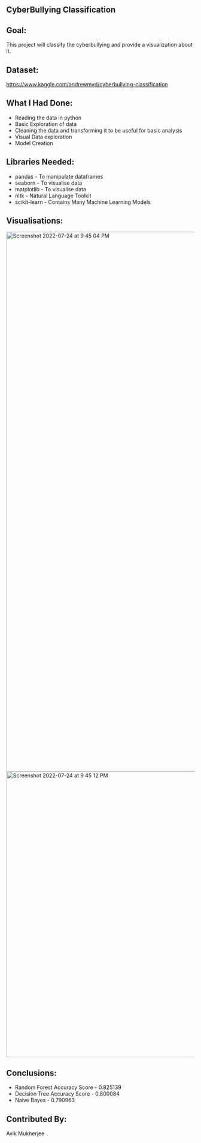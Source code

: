 ## **CyberBullying Classification** ##

## **Goal:** ##

This project will classify the cyberbullying and provide a visualization about it.

## **Dataset:** ##

 https://www.kaggle.com/andrewmvd/cyberbullying-classification


## **What I Had Done:** ##
* Reading the data in python
* Basic Exploration of data
* Cleaning the data and transforming it to be useful for basic analysis 
* Visual Data exploration
* Model Creation

## **Libraries Needed:** ##
* pandas - To manipulate dataframes
* seaborn - To visualise data
* matplotlib - To visualise data
* nltk - Natural Language Toolkit
* scikit-learn - Contains Many Machine Learning Models

## **Visualisations:** ##

<img width="1440" alt="Screenshot 2022-07-24 at 9 45 04 PM" src="https://user-images.githubusercontent.com/77090462/180656626-c3531284-4632-4425-8382-5ce3d30acf97.png">


<img width="762" alt="Screenshot 2022-07-24 at 9 45 12 PM" src="https://user-images.githubusercontent.com/77090462/180656627-61637c7e-6f21-47ca-b83f-6b8308b40b08.png">

## **Conclusions:** ##
*	Random Forest Accuracy Score - 0.825139
*	Decision Tree Accuracy Score - 0.800084
*	Naive Bayes - 0.790963

## **Contributed By:** ##
Avik Mukherjee
